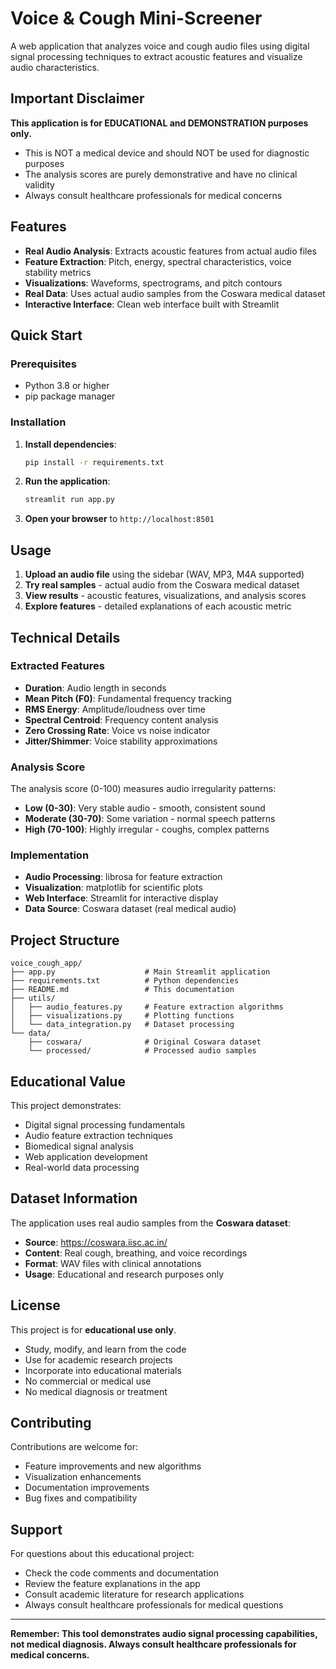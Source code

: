 # Voice & Cough Mini-Screener

A web application that analyzes voice and cough audio files using digital signal processing techniques to extract acoustic features and visualize audio characteristics.

## Important Disclaimer

**This application is for EDUCATIONAL and DEMONSTRATION purposes only.**

- This is NOT a medical device and should NOT be used for diagnostic purposes
- The analysis scores are purely demonstrative and have no clinical validity
- Always consult healthcare professionals for medical concerns

## Features

- **Real Audio Analysis**: Extracts acoustic features from actual audio files
- **Feature Extraction**: Pitch, energy, spectral characteristics, voice stability metrics
- **Visualizations**: Waveforms, spectrograms, and pitch contours
- **Real Data**: Uses actual audio samples from the Coswara medical dataset
- **Interactive Interface**: Clean web interface built with Streamlit

## Quick Start

### Prerequisites
- Python 3.8 or higher
- pip package manager

### Installation

1. **Install dependencies**:
   ```bash
   pip install -r requirements.txt
   ```

2. **Run the application**:
   ```bash
   streamlit run app.py
   ```

3. **Open your browser** to `http://localhost:8501`

## Usage

1. **Upload an audio file** using the sidebar (WAV, MP3, M4A supported)
2. **Try real samples** - actual audio from the Coswara medical dataset
3. **View results** - acoustic features, visualizations, and analysis scores
4. **Explore features** - detailed explanations of each acoustic metric

## Technical Details

### Extracted Features
- **Duration**: Audio length in seconds
- **Mean Pitch (F0)**: Fundamental frequency tracking
- **RMS Energy**: Amplitude/loudness over time
- **Spectral Centroid**: Frequency content analysis
- **Zero Crossing Rate**: Voice vs noise indicator
- **Jitter/Shimmer**: Voice stability approximations

### Analysis Score
The analysis score (0-100) measures audio irregularity patterns:
- **Low (0-30)**: Very stable audio - smooth, consistent sound
- **Moderate (30-70)**: Some variation - normal speech patterns
- **High (70-100)**: Highly irregular - coughs, complex patterns

### Implementation
- **Audio Processing**: librosa for feature extraction
- **Visualization**: matplotlib for scientific plots
- **Web Interface**: Streamlit for interactive display
- **Data Source**: Coswara dataset (real medical audio)

## Project Structure

```
voice_cough_app/
├── app.py                    # Main Streamlit application
├── requirements.txt          # Python dependencies
├── README.md                 # This documentation
├── utils/
│   ├── audio_features.py     # Feature extraction algorithms
│   ├── visualizations.py     # Plotting functions
│   └── data_integration.py   # Dataset processing
└── data/
    ├── coswara/              # Original Coswara dataset
    └── processed/            # Processed audio samples
```

## Educational Value

This project demonstrates:
- Digital signal processing fundamentals
- Audio feature extraction techniques
- Biomedical signal analysis
- Web application development
- Real-world data processing

## Dataset Information

The application uses real audio samples from the **Coswara dataset**:
- **Source**: https://coswara.iisc.ac.in/
- **Content**: Real cough, breathing, and voice recordings
- **Format**: WAV files with clinical annotations
- **Usage**: Educational and research purposes only

## License

This project is for **educational use only**.
- Study, modify, and learn from the code
- Use for academic research projects
- Incorporate into educational materials
- No commercial or medical use
- No medical diagnosis or treatment

## Contributing

Contributions are welcome for:
- Feature improvements and new algorithms
- Visualization enhancements
- Documentation improvements
- Bug fixes and compatibility

## Support

For questions about this educational project:
- Check the code comments and documentation
- Review the feature explanations in the app
- Consult academic literature for research applications
- Always consult healthcare professionals for medical questions

---

**Remember: This tool demonstrates audio signal processing capabilities, not medical diagnosis. Always consult healthcare professionals for medical concerns.**